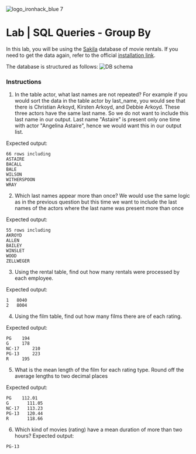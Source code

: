 ![logo_ironhack_blue 7](https://user-images.githubusercontent.com/23629340/40541063-a07a0a8a-601a-11e8-91b5-2f13e4e6b441.png)

# Lab | SQL Queries - Group By

In this lab, you will be using the [Sakila](https://dev.mysql.com/doc/sakila/en/) database of movie rentals. If you need to get the data again, refer to the official [installation link](https://dev.mysql.com/doc/sakila/en/sakila-installation.html).

The database is structured as follows:
![DB schema](https://education-team-2020.s3-eu-west-1.amazonaws.com/data-analytics/database-sakila-schema.png)

### Instructions

1. In the table actor, what last names are not repeated? For example if you would sort the data in the table actor by last_name, you would see that there is Christian Arkoyd, Kirsten Arkoyd, and Debbie Arkoyd. These three actors have the same last name. So we do not want to include this last name in our output. Last name "Astaire" is present only one time with actor "Angelina Astaire", hence we would want this in our output list. 

Expected output:
```shell
66 rows including
ASTAIRE
BACALL
BALE
WILSON
WITHERSPOON
WRAY
```
2. Which last names appear more than once? We would use the same logic as in the previous question but this time we want to include the last names of the actors where the last name was present more than once

Expected output:
```shell
55 rows including
AKROYD
ALLEN
BAILEY
WINSLET
WOOD
ZELLWEGER
```
3. Using the rental table, find out how many rentals were processed by each employee.

Expected output:
```shell
1	8040
2	8004
```
4. Using the film table, find out how many films there are of each rating.

Expected output:
```shell
PG    194
G     178
NC-17     210
PG-13     223
R     195
```
5. What is the mean length of the film for each rating type. Round off the average lengths to two decimal places 

Expected output:
```shell
PG	  112.01
G	    111.05
NC-17	113.23
PG-13	120.44
R	    118.66
```
6. Which kind of movies (rating) have a mean duration of more than two hours?
Expected output:
```shell
PG-13
```
